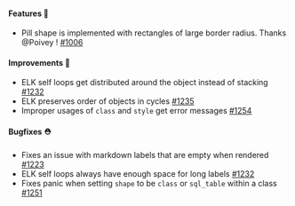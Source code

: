 #### Features 🚀

- Pill shape is implemented with rectangles of large border radius. Thanks @Poivey ! [#1006](https://github.com/terrastruct/d2/pull/1006)

#### Improvements 🧹

- ELK self loops get distributed around the object instead of stacking [#1232](https://github.com/terrastruct/d2/pull/1232)
- ELK preserves order of objects in cycles [#1235](https://github.com/terrastruct/d2/pull/1235)
- Improper usages of `class` and `style` get error messages [#1254](https://github.com/terrastruct/d2/pull/1254)

#### Bugfixes ⛑️

- Fixes an issue with markdown labels that are empty when rendered [#1223](https://github.com/terrastruct/d2/issues/1223)
- ELK self loops always have enough space for long labels [#1232](https://github.com/terrastruct/d2/pull/1232)
- Fixes panic when setting `shape` to be `class` or `sql_table` within a class [#1251](https://github.com/terrastruct/d2/pull/1251)
